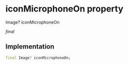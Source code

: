 


# iconMicrophoneOn property







Image? iconMicrophoneOn
  
_<span class="feature">final</span>_






## Implementation

```dart
final Image? iconMicrophoneOn;
```







